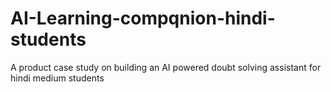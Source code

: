 # AI-Learning-compqnion-hindi-students
A product case study on building an AI powered doubt solving assistant for hindi medium students
